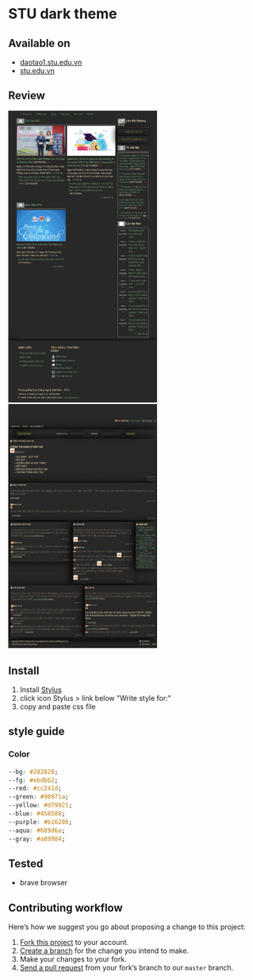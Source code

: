 # STU dark theme

## Available on

- [daotao1.stu.edu.vn](http://daotao1.stu.edu.vn)
- [stu.edu.vn](http://stu.edu.vn)

## Review

<div>
<img src="./img/stu.edu.vn_.png" alt="drawing" width="300"/>
&emsp;
<img src="./img/daotao1.stu.edu.vn_.png" alt="drawing" width="300"/>
</div>

## Install

1. Install [Stylus](https://github.com/stylus/stylus)
2. click icon Stylus > link below "Write style for:"
3. copy and paste css file

## style guide

### Color

```css
--bg: #282828;
--fg: #ebdbb2;
--red: #cc241d;
--green: #98971a;
--yellow: #d79921;
--blue: #458588;
--purple: #b16286;
--aqua: #689d6a;
--gray: #a89984;
```

## Tested

- brave browser

## Contributing workflow

Here’s how we suggest you go about proposing a change to this project:

1. [Fork this project][fork] to your account.
2. [Create a branch][branch] for the change you intend to make.
3. Make your changes to your fork.
4. [Send a pull request][pr] from your fork’s branch to our `master` branch.

[fork]: https://help.github.com/articles/fork-a-repo/
[branch]: https://help.github.com/articles/creating-and-deleting-branches-within-your-repository
[pr]: https://help.github.com/articles/using-pull-requests/

